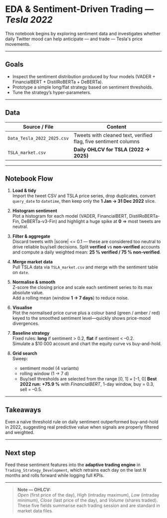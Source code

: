 # EDA & Sentiment-Driven Trading — *Tesla 2022*

This notebook begins by exploring sentiment data and investigates whether daily Twitter mood can help anticipate — and trade — Tesla's price movements.

---

## Goals
* Inspect the sentiment distribution produced by four models (VADER + FinancialBERT + DistilRoBERTa + DeBERTa).  
* Prototype a simple long/flat strategy based on sentiment thresholds.  
* Tune the strategy’s hyper-parameters.

---

## Data
| Source / File | Content |
|---------------|---------|
| `Data_Tesla_2022_2025.csv` | Tweets with cleaned text, verified flag, five sentiment columns |
|  `TSLA_market.csv`  | **Daily OHLCV for TSLA (2022 → 2025)** |

---

## Notebook Flow

1. **Load & tidy**  
   Import the tweet CSV and TSLA price series, drop duplicates, convert `query_date` to `datetime`, then keep only the **1 Jan → 31 Dec 2022** slice.

2. **Histogram sentiment**  
   Plot a histogram for each model (VADER, FinancialBERT, DistilRoBERTa-Fin, DeBERTa-v3-Fin) and highlight a huge spike at **0** ⇒ most tweets are neutral.

3. **Filter & aggregate**  
   Discard tweets with |score| <= 0.1 — these are considered too neutral to drive reliable buy/sell decisions.
   Split **verified** vs **non-verified** accounts and compute a daily weighted mean: **25 % verified / 75 % non-verified**.

4. **Merge market data**  
   Pull TSLA data via `TSLA_market.csv` and merge with the sentiment table on `date`.

5. **Normalise & smooth**  
   Z-score the closing price and scale each sentiment series to its max absolute value.  
   Add a rolling mean (window **1 → 7 days**) to reduce noise.

6. **Visualise**  
   Plot the normalised price curve plus a colour band (green / amber / red) keyed to the smoothed sentiment level—quickly shows price-mood divergences.

7. **Baseline strategy**  
   Fixed rules: **long** if sentiment > 0.2, **flat** if sentiment < –0.2.  
   Simulate a \$10 000 account and chart the equity curve vs buy-and-hold.

8. **Grid search**  
   Sweep:  
   * sentiment model (4 variants)  
   * rolling window (1 → 7 d)  
   * Buy/sell thresholds are selected from the range [0, 1] × [–1, 0]
   **Best 2022 run:** **+75.9 %** with *FinancialBERT*, 1-day window, buy = 0.3, sell = –0.5.

---

## Takeaways
Even a naïve threshold rule on daily sentiment outperformed buy-and-hold in 2022, suggesting real predictive value when signals are properly filtered and weighted.

---

## Next step  
Feed these sentiment features into the **adaptive trading engine** in `Trading_Strategy_Development`, which retrains each day on the last *N* months and rolls forward while logging full KPIs.

---

> **Note — OHLCV:**  
> *Open* (first price of the day), *High* (intraday maximum), *Low* (intraday minimum), *Close* (last price of the day), and *Volume* (shares traded). These five fields summarise each trading session and are standard in market data files.

